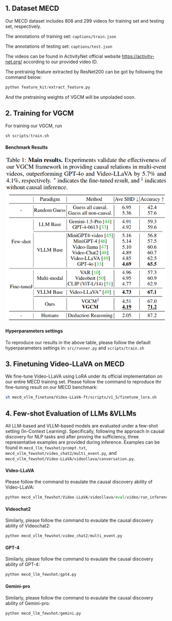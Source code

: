 ## 1. Dataset MECD
Our MECD dataset includes 808 and 299 videos for training set and testing set, respectively.

The annotations of training set: `captions/train.json` 

The annotations of testing set:  `captions/test.json` 

The videos can be found in ActivityNet official website https://activity-net.org/ according to our provided video ID.

The pretrainig feature extracted by ResNet200 can be got by following the command below:
```python
python feature_kit/extract_feature.py
```
And the pretraining weights of VGCM will be unpoladed soon.
## 2. Training for VGCM
For training our VGCM, run 
```python 
sh scripts/train.sh 
```
#### Benchmark Results 
![Image 1](main.png)

#### Hyperparameters settings
To reproduce our results in the above table, please follow the default hyperparameters settings in: `src/runner.py` and `scripts/train.sh`

## 3. Finetuning Video-LLaVA on MECD
We fine-tune Video-LLaVA using LoRA under its official implementation on our entire MECD training set. 
Please follow the command to reproduce thr fine-tuning result on our MECD benchmark:
```bash
sh mecd_vllm_finetune/Video-LLaVA-ft/scripts/v1_5/finetune_lora.sh 
```

## 4. Few-shot Evaluation of LLMs &VLLMs
All LLM-based and VLLM-based models are evaluated under a few-shot setting (In-Context Learning). 
Specifically, following the approach in causal discovery for NLP tasks and after proving the sufficiency, 
three representative examples are provided during inference. 
Examples can be found in `mecd_llm_fewshot/prompt.txt`, `mecd_vllm_fewshot/video_chat2/multi_event.py`, 
and `mecd_vllm_fewshot/Video-LLaVA/videollava/conversation.py`. 
#### Video-LLaVA
Please follow the command to evaulate the causal discovery ability of Video-LLaVA:
```python
python mecd_vllm_fewshot/Video-LLaVA/videollava/eval/video/run_inference_causal_inference_complete.py
```
#### Videochat2
Similarly, please follow the command to evaulate the causal discovery ability of Videochat2:
```python
python mecd_vllm_fewshot/video_chat2/multi_event.py
```
#### GPT-4
Similarly, please follow the command to evaulate the causal discovery ability of GPT-4:
```python
python mecd_llm_fewshot/gpt4.py
```
#### Gemini-pro
Similarly, please follow the command to evaulate the causal discovery ability of Gemini-pro:
```python
python mecd_llm_fewshot/gemini.py
```


